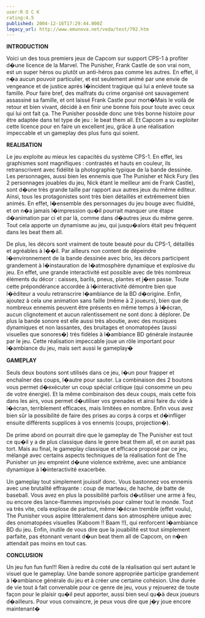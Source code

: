 ```yaml
---
user:R O C K
rating:4.5
published: 2004-12-16T17:29:44.000Z
legacy_url: http://www.emunova.net/veda/test/792.htm
---
```

**INTRODUCTION**  

  

Voici un des tous premiers jeux de Capcom sur support CPS-1 à profiter d�une licence de la Marvel. The Punisher, Frank Castle de son vrai nom, est un super héros ou plutôt un anti-héros pas comme les autres. En effet, il n�a aucun pouvoir particulier, et est seulement animé par une envie de vengeance et de justice après l�incident tragique qui lui a enlevé toute sa famille. Pour faire bref, des malfrats du crime organisé ont sauvagement assassiné sa famille, et ont laissé Frank Castle pour mort�Mais le voilà de retour et bien vivant, décidé à en finir une bonne fois pour toute avec ceux qui lui ont fait ça. The Punisher possède donc une très bonne histoire pour être adaptée dans tel type de jeu : le beat them all. Et Capcom a su exploiter cette licence pour en faire un excellent jeu, grâce à une réalisation impeccable et un gameplay des plus funs qui soient.  

  

**REALISATION**  

  

Le jeu exploite au mieux les capacités du système CPS-1\. En effet, les graphismes sont magnifiques : contrastés et hauts en couleur, ils retranscrivent avec fidélité la photographie typique de la bande dessinée. Les personnages, aussi bien les ennemis que The Punisher et Nick Fury (les 2 personnages jouables du jeu, Nick étant le meilleur ami de Frank Castle), sont d�une très grande taille par rapport aux autres jeux du même éditeur. Ainsi, tous les protagonistes sont très bien détaillés et extrêmement bien animés. En effet, l�ensemble des personnages du jeu bouge avec fluidité, et on n�a jamais l�impression qu�il pourrait manquer une étape d�animation par ci et par là, comme dans d�autres jeux du même genre. Tout cela apporte un dynamisme au jeu, qui jusqu�alors était peu fréquent dans les beat them all.  

  

De plus, les décors sont vraiment de toute beauté pour du CPS-1, détaillés et agréables à l��il. Par ailleurs non content de dépeindre l�environnement de la bande dessinée avec brio, les décors participent grandement à l�instauration de l�atmosphère dynamique et explosive du jeu. En effet, une grande interactivité est possible avec de très nombreux éléments du décor : caisses, barils, pneus, plantes et j�en passe. Toute cette prépondérance accordée à l�interactivité démontre bien que l�éditeur a voulu retranscrire l�ambiance de la BD d�origine. Enfin, ajoutez à cela une animation sans faille (même à 2 joueurs), bien que de nombreux ennemis peuvent être présents en même temps à l�écran, aucun clignotement et aucun ralentissement ne sont donc à déplorer. De plus la bande sonore est elle aussi très aboutie, avec des musiques dynamiques et non lassantes, des bruitages et onomatopées (aussi visuelles que sonores�) très fidèles à l�ambiance BD générale instaurée par le jeu. Cette réalisation impeccable joue un rôle important pour l�ambiance du jeu, mais sert aussi le gameplay�  

  

**GAMEPLAY**  

  

Seuls deux boutons sont utilisés dans ce jeu, l�un pour frapper et enchaîner des coups, l�autre pour sauter. La combinaison des 2 boutons vous permet d�exécuter un coup spécial critique (qui consomme un peu de votre énergie). Et la même combinaison des deux coups, mais cette fois dans les airs, vous permet d�utiliser vos grenades et ainsi faire du vide à l�écran, terriblement efficaces, mais limitées en nombre. Enfin vous avez bien sûr la possibilité de faire des prises au corps à corps et d�infliger ensuite différents supplices à vos ennemis (coups, projection�).   

  

De prime abord on pourrait dire que le gameplay de The Punisher est tout ce qu�il y a de plus classique dans le genre beat them all, et on aurait pas tort. Mais au final, le gameplay classique et efficace proposé par ce jeu, mélangé avec certains aspects techniques de la réalisation font de The Punisher un jeu empreint d�une violence extrême, avec une ambiance dynamique à l�interactivité exacerbée.  

  

Un gameplay tout simplement jouissif donc. Vous bastonnez vos ennemis avec une brutalité effrayante : coup de marteau, de hache, de batte de baseball. Vous avez en plus la possibilité parfois d�utiliser une arme à feu, ou encore des lance-flammes improvisés pour calmer tout le monde. Tout va très vite, cela explose de partout, même l�écran tremble (effet voulu), The Punisher vous aspire littéralement dans son atmosphère unique avec des onomatopées visuelles (Kaboom !! Baam !!), qui renforcent l�ambiance BD du jeu. Enfin, inutile de vous dire que la jouabilité est tout simplement parfaite, pas étonnant venant d�un beat them all de Capcom, on n�en attendait pas moins en tout cas.  

  

**CONCLUSION**  

  

Un jeu fun fun fun!!! Rien à redire du coté de la réalisation qui sert autant le visuel que le gameplay. Une bande sonore appropriée participe grandement à l�ambiance générale du jeu et à créer une certaine cohésion. Une durée de vie tout à fait convenable pour ce genre de jeu, vous y rejouerez de toute façon pour le plaisir qu�il peut apporter, aussi bien seul qu�à deux joueurs d�ailleurs. Pour vous convaincre, je peux vous dire que j�y joue encore maintenant�